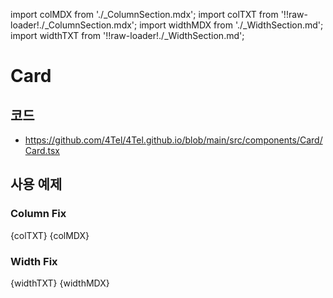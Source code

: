 import colMDX from './_ColumnSection.mdx';
import colTXT from '!!raw-loader!./_ColumnSection.mdx';
import widthMDX from './_WidthSection.md';
import widthTXT from '!!raw-loader!./_WidthSection.md';

# Card
## 코드
* https://github.com/4Tel/4Tel.github.io/blob/main/src/components/Card/Card.tsx
## 사용 예제
### Column Fix
<Tabs>
  <TabItem value="txt" label="실행 예제">
    <CodeBlock language="md">{colTXT}</CodeBlock>
  </TabItem>
  <TabItem value="mdx" label="실행 결과">
    {colMDX}
  </TabItem>
</Tabs>

### Width Fix
<Tabs>
  <TabItem value="txt" label="실행 예제">
    <CodeBlock language="md">{widthTXT}</CodeBlock>
  </TabItem>
  <TabItem value="mdx" label="실행 결과">
    {widthMDX}
  </TabItem>
</Tabs>
